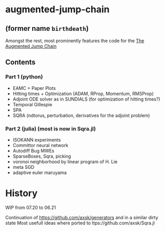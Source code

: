 # augmented-jump-chain
## (former name `birthdeath`)

Amongst the rest, most prominently features the code for the [The Augmented Jump Chain](https://doi.org/10.1002/adts.202000274)

## Contents
### Part 1 (python)
- EAMC + Paper Plots
- Hitting times + Optimization (ADAM, RProp, Momentum, RMSProp)
- Adjoint ODE solver as in SUNDIALS (for optimization of hitting times?)
- Temporal Gillespie
- SPA
- SQRA (ndtorus, perturbation, derivatives for the adjoint problem)

### Part 2 (julia) (most is now in Sqra.jl)
- ISOKANN experiments
- Committor neural network
- Autodiff Bug MWEs
- SparseBoxes, Sqra, picking
- voronoi neighborhood by linear program of H. Lie
- meta SGD
- adaptive euler maruyama

# History
WIP from 07.20 to 06.21

Continuation of https://github.com/axsk/generators and in a similar dirty state
Most usefull ideas where ported to ttps://github.com/axsk/Sqra.jl
